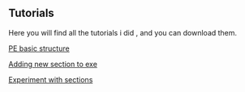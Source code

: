 ## Tutorials

Here you will find all the tutorials i did , and you can download them.

[PE basic structure](https://www.dropbox.com/s/kloum0jximqs2de/PE%20basic%20structure.rar?dl=0)

[Adding new section to exe](https://www.dropbox.com/s/41el8li5hyykpq1/Adding%20new%20section%20to%20exe.rar?dl=0)

[Experiment with sections](https://www.dropbox.com/s/ibrow044it9ifox/Experiment%20with%20sections.rar?dl=0)
